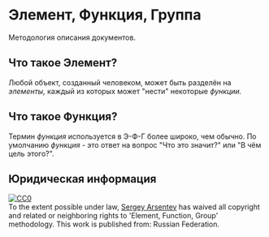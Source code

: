 # Элемент, Функция, Группа

Методология описания документов.

## Что такое Элемент?

Любой объект, созданный человеком, может быть разделён на _элементы,_ каждый из которых может "нести" некоторые _функции._

## Что такое Функция?

Термин _функция_ используется в Э-Ф-Г более широко, чем обычно. По умолчанию _функция_ - это ответ на вопрос "Что это значит?" или "В чём цель этого?".

## Юридическая информация

<p xmlns:dct="http://purl.org/dc/terms/" xmlns:vcard="http://www.w3.org/2001/vcard-rdf/3.0#">
  <a rel="license"
     href="http://creativecommons.org/publicdomain/zero/1.0/">
    <img src="http://i.creativecommons.org/p/zero/1.0/88x31.png" style="border-style: none;" alt="CC0" />
  </a>
  <br />
  To the extent possible under law,
  <a rel="dct:publisher"
     href="https://github.com/einse">
    <span property="dct:title">Sergey Arsentev</span></a>
  has waived all copyright and related or neighboring rights to
  <span property="dct:title">'Element, Function, Group' methodology</span>.
This work is published from:
<span property="vcard:Country" datatype="dct:ISO3166"
      content="RU" about="https://github.com/einse">
  Russian Federation</span>.
</p>
